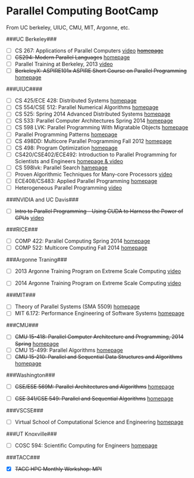 Parallel Computing BootCamp
===========================

From UC berkeley, UIUC, CMU, MIT, Argonne, etc.

###UC Berkeley###

- [ ] CS 267: Applications of Parallel Computers [video](https://www.youtube.com/watch?v=pGFtiGW8QU0&list=PLYTiwx6hV33v8iWdAUNMmTaOX14O2CQfo) [~~homepage~~](http://www.cs.berkeley.edu/~carazvan/cs267.spr14/)
- [ ] ~~CS294: Modern Parallel Languages~~ [homepage](http://www.cs.berkeley.edu/~yelick/cs294-f13/#staff)
- [ ] Parallel Training at Berkeley, 2013 [video](http://www.youtube.com/playlist?list=PLImGd8Yga0-mTfrAa8qgJhssfOtJLOSwj)
- [ ] ~~BerkeleyX: ASPIRE101x ASPIRE Short Course on Parallel Programming~~ [homepage](https://edge.edx.org/courses/BerkeleyX/ASPIRE101x/2014_2015/about)

###UIUC####
- [ ] CS 425/ECE 428: Distributed Systems [homepage](https://courses.engr.illinois.edu/cs425/fa2013/index.html)
- [ ] CS 554/CSE 512: Parallel Numerical Algorithms [homepage](https://courses.engr.illinois.edu/cs554/fa2013/notes/index.html)
- [ ] CS 525: Spring 2014 Advanced Distributed Systems [homepage](https://courses.engr.illinois.edu/cs525/sp2014/index.html)
- [ ] CS 533: Parallel Computer Architectures Spring 2014 [homepage](https://courses.engr.illinois.edu/cs533/)
- [ ] CS 598 LVK: Parallel Programming With Migratable Objects [homepage](https://wiki.cites.illinois.edu/wiki/display/cs598lvk/Lectures)
- [ ] Parallel Programming Patterns [homepage](https://wiki.cites.illinois.edu/wiki/display/ppp/Home)
- [ ] CS 498DD: Multicore Parallel Programming Fall 2012 [homepage](https://wiki.cites.illinois.edu/wiki/display/cs498dd/Schedule?src=contextnavchildmode)
- [ ] CS 498: Program Optimization [homepage](https://wiki.cites.illinois.edu/wiki/display/cs498mgsp13/Schedule)
- [ ] CS420/CSE402/ECE492: Introduction to Parallel Programming for Scientists and Engineers [homepage & video](https://wiki.cites.illinois.edu/wiki/display/cs420fa14/Tentative+Schedule)
- [ ] CS 598lvk: Parallel Search [hamepage](https://wiki.cites.illinois.edu/wiki/display/cs598lvkfa10/Lectures)
- [ ] Proven Algorithmic Techniques for Many-core Processors [video](http://pat.hwu.crhc.illinois.edu/SitePages/Videos.aspx)
- [ ] ECE408/CS483: Applied Parallel Programming [homepage](https://ece408.hwu.crhc.illinois.edu/SitePages/Home.aspx)
- [ ] Heterogeneous Parallel Programming [video](https://www.coursera.org/course/hetero)

###NVIDIA and UC Davis###
- [ ] ~~Intro to Parallel Programming - Using CUDA to Harness the Power of GPUs~~ [video](https://www.udacity.com/course/cs344)

###RICE###
- [ ] COMP 422: Parallel Computing Spring 2014 [homepage](https://www.clear.rice.edu/comp422/lecture-notes/index.html)
- [ ] COMP 522: Multicore Computing Fall 2014 [homepage](http://www.cs.rice.edu/~johnmc/comp522/lecture-notes/index.html)

###Argonne Traning###
- [ ] 2013 Argonne Training Program on Extreme Scale Computing [video](http://www.youtube.com/playlist?list=PLGj2a3KTwhRbPg8l1-8HQVswVbN3ofxil)
- [ ] 2014 Argonne Training Program on Extreme Scale Computing [video](https://www.youtube.com/playlist?list=PLGj2a3KTwhRbpV3Y-6A3k1R1usnDtClnv)


###MIT###
- [ ] Theory of Parallel Systems (SMA 5509) [homepage](http://ocw.mit.edu/courses/electrical-engineering-and-computer-science/6-895-theory-of-parallel-systems-sma-5509-fall-2003/)
- [ ] MIT 6.172: Performance Engineering of Software Systems [homepage](http://stellar.mit.edu/S/course/6/fa14/6.172/materials.html)

###CMU###
- [ ] ~~CMU 15-418: Parallel Computer Architecture and Programming, 2014 Spring~~ [homepage](http://scs.hosted.panopto.com/Panopto/Pages/Sessions/List.aspx#folderID=“6f8dfe4c-565f-4642-ae71-1a9f587311c6")
- [ ] CMU 15-499: Parallel Algorithms [homepage](http://www.cs.cmu.edu/afs/cs/academic/class/15499-s09/www/)
- [ ] ~~CMU 15-210: Parallel and Sequential Data Structures and Algorithms~~  [homepage](http://www.cs.cmu.edu/~15210/schedule.html)

###Washington###
- [ ] ~~CSE/ESE 569M: Parallel Architectures and Algorithms~~ [homepage](http://research.engineering.wustl.edu/~songtian/)
- [ ] ~~CSE 341/CSE 549: Parallel and Sequential Algorithms~~ [homepage](http://www.classes.cec.wustl.edu/~cse341/web/)


###VSCSE###
- [ ] Virtual School of Computational Science and Engineering [homepage](http://vscse.org/)

###UT Knoxville###
- [ ] COSC 594: Scientific Computing for Engineers [homepage](https://netlib.org/utk/people/JackDongarra/WEB-PAGES/SPRING-2020/cs594-2020.html)

 
###TACC###
- [X] ~~TACC HPC Monthly Workshop: MPI~~

